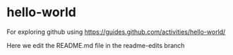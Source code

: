# hello-world
For exploring github using https://guides.github.com/activities/hello-world/

Here we edit the README.md file in the readme-edits branch
